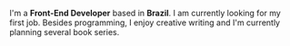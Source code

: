 I'm a **Front-End Developer** based in **Brazil**. I am currently looking for my first job. Besides programming, I enjoy creative writing and I'm currently planning several book series.

